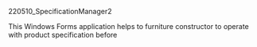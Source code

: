 220510_SpecificationManager2

This Windows Forms application helps to furniture constructor to operate with product specification before 
